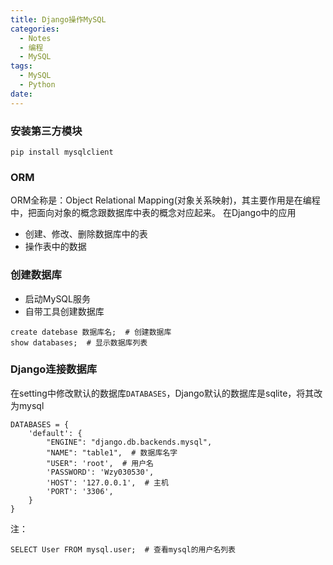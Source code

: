 ```yaml
---
title: Django操作MySQL
categories:
  - Notes
  - 编程
  - MySQL
tags:
  - MySQL
  - Python
date:
---
```

### 安装第三方模块
```
pip install mysqlclient
```

### ORM
ORM全称是：Object Relational Mapping(对象关系映射)，其主要作用是在编程中，把面向对象的概念跟数据库中表的概念对应起来。
在Django中的应用
- 创建、修改、删除数据库中的表
- 操作表中的数据

### 创建数据库
- 启动MySQL服务
- 自带工具创建数据库
```
create datebase 数据库名;  # 创建数据库
show databases;  # 显示数据库列表
```

### Django连接数据库
在setting中修改默认的数据库`DATABASES`，Django默认的数据库是sqlite，将其改为mysql
```
DATABASES = {  
    'default': {  
        "ENGINE": "django.db.backends.mysql",  
        "NAME": "table1",  # 数据库名字  
        "USER": 'root',  # 用户名  
        'PASSWORD': 'Wzy030530',  
        'HOST': '127.0.0.1',  # 主机  
        'PORT': '3306',  
    }  
}
```

注：
```
SELECT User FROM mysql.user;  # 查看mysql的用户名列表
```

